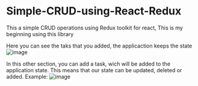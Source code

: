 # Simple-CRUD-using-React-Redux
This a simple CRUD operations using Redux toolkit for react, This is my beginning using this library

Here you can see the taks that you added, the applicaction keeps the state 
![image](https://user-images.githubusercontent.com/96703907/224881229-5569cb5d-f915-438f-9c0c-b0c289388897.png)


In this other section, you can add a task, wich will be added to the application state. This means that our state can be updated, deleted or added.
Example: 
![image](https://user-images.githubusercontent.com/96703907/224881392-fca90004-8a62-4912-9e57-96301b855ca9.png)
